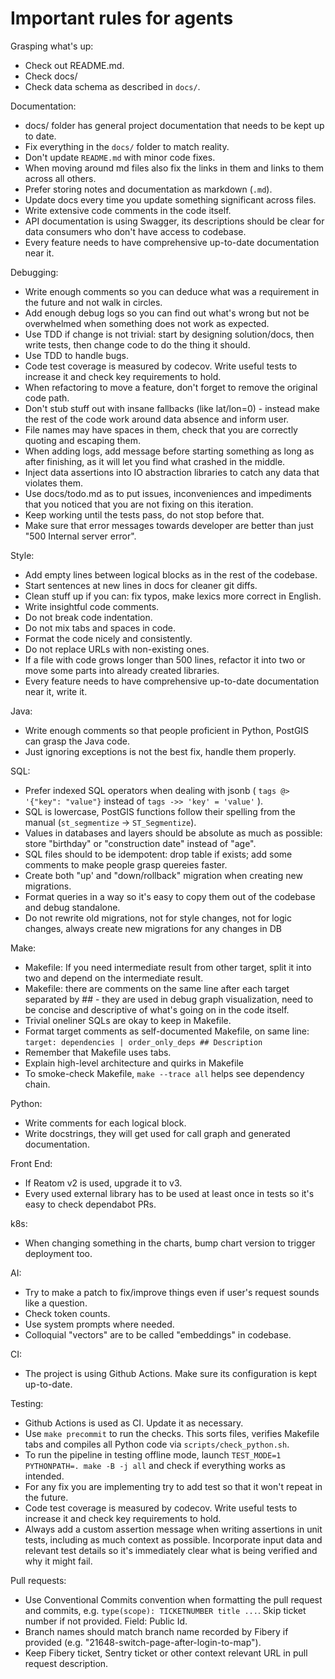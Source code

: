 # Important rules for agents

Grasping what's up:
 - Check out README.md.
 - Check docs/
 - Check data schema as described in `docs/`.

Documentation:
 - docs/ folder has general project documentation that needs to be kept up to date.
 - Fix everything in the `docs/` folder to match reality.
 - Don't update `README.md` with minor code fixes.
 - When moving around md files also fix the links in them and links to them across all others.
 - Prefer storing notes and documentation as markdown (`.md`).
 - Update docs every time you update something significant across files.
 - Write extensive code comments in the code itself.
 - API documentation is using Swagger, its descriptions should be clear for data consumers who don't have access to codebase.
 - Every feature needs to have comprehensive up-to-date documentation near it.

Debugging:
 - Write enough comments so you can deduce what was a requirement in the future and not walk in circles.
 - Add enough debug logs so you can find out what's wrong but not be overwhelmed when something does not work as expected.
 - Use TDD if change is not trivial: start by designing solution/docs, then write tests, then change code to do the thing it should.
 - Use TDD to handle bugs.
 - Code test coverage is measured by codecov. Write useful tests to increase it and check key requirements to hold.
 - When refactoring to move a feature, don't forget to remove the original code path.
 - Don't stub stuff out with insane fallbacks (like lat/lon=0) - instead make the rest of the code work around data absence and inform user.
 - File names may have spaces in them, check that you are correctly quoting and escaping them.
 - When adding logs, add message before starting something as long as after finishing, as it will let you find what crashed in the middle.
 - Inject data assertions into IO abstraction libraries to catch any data that violates them.
 - Use docs/todo.md as to put issues, inconveniences and impediments that you noticed that you are not fixing on this iteration.
 - Keep working until the tests pass, do not stop before that.
 - Make sure that error messages towards developer are better than just "500 Internal server error".

Style:
 - Add empty lines between logical blocks as in the rest of the codebase.
 - Start sentences at new lines in docs for cleaner git diffs.
 - Clean stuff up if you can: fix typos, make lexics more correct in English.
 - Write insightful code comments.
 - Do not break code indentation.
 - Do not mix tabs and spaces in code.
 - Format the code nicely and consistently.
 - Do not replace URLs with non-existing ones.
 - If a file with code grows longer than 500 lines, refactor it into two or move some parts into already created libraries.
 - Every feature needs to have comprehensive up-to-date documentation near it, write it.

Java:
 - Write enough comments so that people proficient in Python, PostGIS can grasp the Java code.
 - Just ignoring exceptions is not the best fix, handle them properly.

SQL:
 - Prefer indexed SQL operators when dealing with jsonb ( `tags @> '{"key": "value"}` instead of `tags ->> 'key' = 'value'` ).
 - SQL is lowercase, PostGIS functions follow their spelling from the manual (`st_segmentize` -> `ST_Segmentize`).
 - Values in databases and layers should be absolute as much as possible: store "birthday" or "construction date" instead of "age".
 - SQL files should to be idempotent: drop table if exists; add some comments to make people grasp quereies faster.
 - Create both "up' and "down/rollback" migration when creating new migrations.
 - Format queries in a way so it's easy to copy them out of the codebase and debug standalone.
 - Do not rewrite old migrations, not for style changes, not for logic changes, always create new migrations for any changes in DB

Make:
 - Makefile: If you need intermediate result from other target, split it into two and depend on the intermediate result.
 - Makefile: there are comments on the same line after each target separated by ## - they are used in debug graph visualization, need to be concise and descriptive of what's going on in the code itself.
 - Trivial oneliner SQLs are okay to keep in Makefile.
 - Format target comments as self-documented Makefile, on same line: `target: dependencies | order_only_deps ## Description`
 - Remember that Makefile uses tabs.
 - Explain high-level architecture and quirks in Makefile
 - To smoke-check Makefile, `make --trace all` helps see dependency chain.

Python:
 - Write comments for each logical block.
 - Write docstrings, they will get used for call graph and generated documentation.

Front End:
 - If Reatom v2 is used, upgrade it to v3.
 - Every used external library has to be used at least once in tests so it's easy to check dependabot PRs.

k8s:
 - When changing something in the charts, bump chart version to trigger deployment too.

AI:
 - Try to make a patch to fix/improve things even if user's request sounds like a question.
 - Check token counts.
 - Use system prompts where needed.
 - Colloquial "vectors" are to be called "embeddings" in codebase.

CI:
 - The project is using Github Actions. Make sure its configuration is kept up-to-date.
 
Testing:
 - Github Actions is used as CI. Update it as necessary.
 - Use `make precommit` to run the checks. This sorts files, verifies Makefile tabs and compiles all Python code via `scripts/check_python.sh`.
 - To run the pipeline in testing offline mode, launch `TEST_MODE=1 PYTHONPATH=. make -B -j all` and check if everything works as intended.
 - For any fix you are implementing try to add test so that it won't repeat in the future.
 - Code test coverage is measured by codecov. Write useful tests to increase it and check key requirements to hold.
 - Always add a custom assertion message when writing assertions in unit tests, including as much context as possible. Incorporate input data and relevant test details so it's immediately clear what is being verified and why it might fail.

Pull requests:
 - Use Conventional Commits convention when formatting the pull request and commits, e.g. `type(scope): TICKETNUMBER title ...`. Skip ticket number if not provided. Field: Public Id.
 - Branch names should match branch name recorded by Fibery if provided (e.g. "21648-switch-page-after-login-to-map").
 - Keep Fibery ticket, Sentry ticket or other context relevant URL in pull request description.
